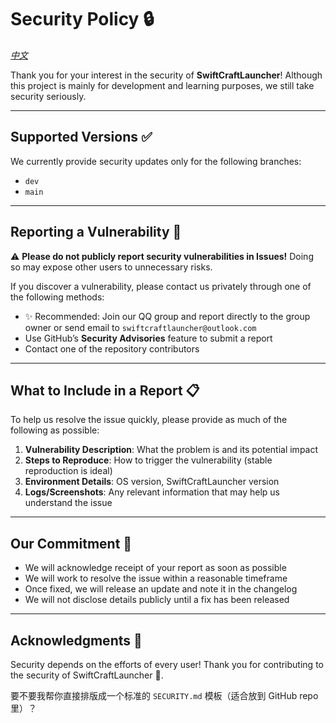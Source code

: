 # Security Policy 🔒
*[中文](../SECURITY.md)*

Thank you for your interest in the security of **SwiftCraftLauncher**!
Although this project is mainly for development and learning purposes, we still take security seriously.

---

## Supported Versions ✅

We currently provide security updates only for the following branches:

* `dev`
* `main`

---

## Reporting a Vulnerability 🐞

⚠️ **Please do not publicly report security vulnerabilities in Issues!**
Doing so may expose other users to unnecessary risks.

If you discover a vulnerability, please contact us privately through one of the following methods:

* ✨ Recommended: Join our QQ group and report directly to the group owner or send email to `swiftcraftlauncher@outlook.com`
* Use GitHub’s **Security Advisories** feature to submit a report
* Contact one of the repository contributors

---

## What to Include in a Report 📋

To help us resolve the issue quickly, please provide as much of the following as possible:

1. **Vulnerability Description**: What the problem is and its potential impact
2. **Steps to Reproduce**: How to trigger the vulnerability (stable reproduction is ideal)
3. **Environment Details**: OS version, SwiftCraftLauncher version
4. **Logs/Screenshots**: Any relevant information that may help us understand the issue

---

## Our Commitment 🤝

* We will acknowledge receipt of your report as soon as possible
* We will work to resolve the issue within a reasonable timeframe
* Once fixed, we will release an update and note it in the changelog
* We will not disclose details publicly until a fix has been released

---

## Acknowledgments 💖

Security depends on the efforts of every user!
Thank you for contributing to the security of SwiftCraftLauncher 🙏.

要不要我帮你直接排版成一个标准的 `SECURITY.md` 模板（适合放到 GitHub repo 里）？
